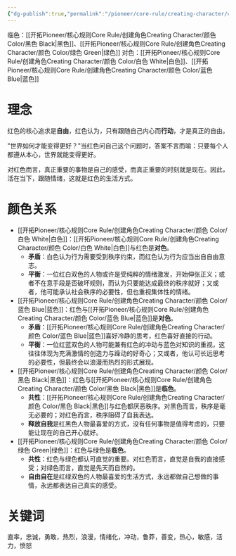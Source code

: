 ```yaml
---
{"dg-publish":true,"permalink":"/pioneer/core-rule/creating-character/color/red/"}
---
```


临色：[[开拓Pioneer/核心规则Core Rule/创建角色Creating Character/颜色 Color/黑色 Black\|黑色]]、[[开拓Pioneer/核心规则Core Rule/创建角色Creating Character/颜色 Color/绿色 Green\|绿色]]
对色：[[开拓Pioneer/核心规则Core Rule/创建角色Creating Character/颜色 Color/白色 White\|白色]]、[[开拓Pioneer/核心规则Core Rule/创建角色Creating Character/颜色 Color/蓝色 Blue\|蓝色]]

# 理念
红色的核心追求是**自由**，红色认为，只有跟随自己内心而**行动**，才是真正的自由。

"世界如何才能变得更好？"当红色问自己这个问题时，答案不言而喻：只要每个人都遵从本心，世界就能变得更好。

对红色而言，真正重要的事物是自己的感受，而真正重要的时刻就是现在。因此，活在当下，跟随情绪，这就是红色的生活方式。

# 颜色关系
- [[开拓Pioneer/核心规则Core Rule/创建角色Creating Character/颜色 Color/白色 White\|白色]]：[[开拓Pioneer/核心规则Core Rule/创建角色Creating Character/颜色 Color/白色 White\|白色]]与红色是**对色**。
	- **矛盾**：白色认为行为需要受到秩序约束，而红色认为行为应当出自自由意志。
	- **平衡**：一位红白双色的人物或许是受纯粹的情绪激发，开始伸张正义；或者不在意手段是否破坏规则，而认为只要能达成最终的秩序就好；又或者，他可能承认社会秩序的必要性，但也重视集体性的情绪。
- [[开拓Pioneer/核心规则Core Rule/创建角色Creating Character/颜色 Color/蓝色 Blue\|蓝色]]：红色与[[开拓Pioneer/核心规则Core Rule/创建角色Creating Character/颜色 Color/蓝色 Blue\|蓝色]]是**对色**。
	- **矛盾**：[[开拓Pioneer/核心规则Core Rule/创建角色Creating Character/颜色 Color/蓝色 Blue\|蓝色]]喜好冷静的思考，红色喜好直接的行动。
	- **平衡**：一位红蓝双色的人物可能兼有红色的冲动与蓝色对知识的重视，这往往体现为充满激情的创造力与躁动的好奇心；又或者，他认可长远思考的必要性，但最终会以浪漫而热烈的形式展现。
- [[开拓Pioneer/核心规则Core Rule/创建角色Creating Character/颜色 Color/黑色 Black\|黑色]]：红色与[[开拓Pioneer/核心规则Core Rule/创建角色Creating Character/颜色 Color/黑色 Black\|黑色]]是**临色**。
	- **共性**：[[开拓Pioneer/核心规则Core Rule/创建角色Creating Character/颜色 Color/黑色 Black\|黑色]]与红色都厌恶秩序。对黑色而言，秩序是毫无必要的；对红色而言，秩序阻碍了自我表达。
	- **释放自我**是红黑色人物最喜爱的方式，没有任何事物是值得考虑的，只要能让现在的自己开心就好。
- [[开拓Pioneer/核心规则Core Rule/创建角色Creating Character/颜色 Color/绿色 Green\|绿色]]：红色与绿色是**临色**。
	- **共性**：红色与绿色都认可直觉的重要。对红色而言，直觉是自我的直接感受；对绿色而言，直觉是先天而自然的。
	- **自由自在**是红绿双色的人物最喜爱的生活方式，永远都做自己想做的事情，永远都表达自己真实的感受。

# 关键词
直率，忠诚，勇敢，热烈，浪漫，情绪化，冲动，鲁莽，善变，热心，敏感，活力，愤怒